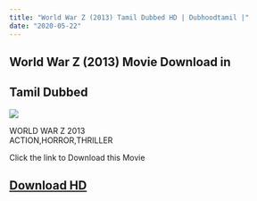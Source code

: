```yaml
---
title: "World War Z (2013) Tamil Dubbed HD | Dubhoodtamil |"
date: "2020-05-22"
---
```


## World War Z (2013) Movie Download in 

## Tamil Dubbed

[![](https://1.bp.blogspot.com/-MQUswm30em0/XqOorrdV44I/AAAAAAAAAz0/n1c9Seax6KwWstsmC3-pQXlq_zCZUcvygCNcBGAsYHQ/s320/images{6a9242ac63492b6a27eb196a6e17803ac8b6d8f05d0536ef84b9c25d26eb437e}2B{6a9242ac63492b6a27eb196a6e17803ac8b6d8f05d0536ef84b9c25d26eb437e}252817{6a9242ac63492b6a27eb196a6e17803ac8b6d8f05d0536ef84b9c25d26eb437e}2529.jpeg)](https://1.bp.blogspot.com/-MQUswm30em0/XqOorrdV44I/AAAAAAAAAz0/n1c9Seax6KwWstsmC3-pQXlq_zCZUcvygCNcBGAsYHQ/s1600/images{6a9242ac63492b6a27eb196a6e17803ac8b6d8f05d0536ef84b9c25d26eb437e}2B{6a9242ac63492b6a27eb196a6e17803ac8b6d8f05d0536ef84b9c25d26eb437e}252817{6a9242ac63492b6a27eb196a6e17803ac8b6d8f05d0536ef84b9c25d26eb437e}2529.jpeg)

WORLD WAR Z 2013  
ACTION,HORROR,THRILLER

Click the link to Download this Movie

## [Download HD](https://oncehelp.com/worldwar)

